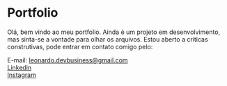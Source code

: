 # Portfolio

Olá, bem vindo ao meu portfolio.
Ainda é um projeto em desenvolvimento, mas sinta-se a vontade para olhar os arquivos.
Estou aberto a críticas construtivas, pode entrar em contato comigo pelo:

E-mail: leonardo.devbusiness@gmail.com <br>
<a href="https://www.linkedin.com/in/leonardo-fávaro-b05924233/" target="_blank">Linkedin</a> <br>
<a href="https://www.instagram.com/leo__favaro/" target="_blank">Instagram</a>